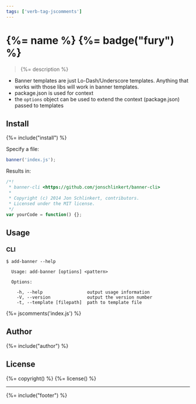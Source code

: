 ```yaml
---
tags: ['verb-tag-jscomments']
---
```

# {%= name %} {%= badge("fury") %}

> {%= description %}

* Banner templates are just Lo-Dash/Underscore templates. Anything that works with those libs will work in banner templates.
* package.json is used for context
* the `options` object can be used to extend the context (package.json) passed to templates

## Install
{%= include("install") %}

Specify a file:

```js
banner('index.js');
```
Results in:

```js
/*!
 * banner-cli <https://github.com/jonschlinkert/banner-cli>
 *
 * Copyright (c) 2014 Jon Schlinkert, contributors.
 * Licensed under the MIT license.
 */
var yourCode = function() {};
```

## Usage

### CLI

```
$ add-banner --help

  Usage: add-banner [options] <pattern>

  Options:

    -h, --help                 output usage information
    -V, --version              output the version number
    -t, --template [filepath]  path to template file
```

{%= jscomments('index.js') %}

## Author
{%= include("author") %}

## License
{%= copyright() %}
{%= license() %}

***

{%= include("footer") %}
